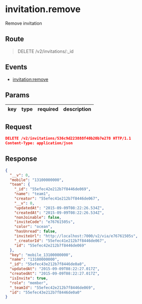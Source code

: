 # invitation.remove

Remove invitation

## Route

> DELETE /v2/invitations/:_id

## Events

* [invitation:remove](../event/invitation.remove.html)

## Params
| key            | type               | required | description                                                  |
| -------------- | ------------------ | -------- | ------------------------------------------------------------ |

## Request
```json
DELETE /v2/invitations/536c9d223888f40b20b7e278 HTTP/1.1
Content-Type: application/json
```

## Response
```json
{
  "__v": 0,
  "mobile": "13100000000",
  "team": {
    "_id": "55efec42e212b7f8446de069",
    "name": "team1",
    "creator": "55efec41e212b7f8446de067",
    "__v": 0,
    "updatedAt": "2015-09-09T08:22:26.534Z",
    "createdAt": "2015-09-09T08:22:26.534Z",
    "nonJoinable": false,
    "inviteCode": "e76761505s",
    "color": "ocean",
    "hasUnread": false,
    "inviteUrl": "http://localhost:7000/v2/via/e76761505s",
    "_creatorId": "55efec41e212b7f8446de067",
    "id": "55efec42e212b7f8446de069"
  },
  "key": "mobile_13100000000",
  "name": "13100000000",
  "_id": "55efec43e212b7f8446de0a0",
  "updatedAt": "2015-09-09T08:22:27.017Z",
  "createdAt": "2015-09-09T08:22:27.017Z",
  "isInvite": true,
  "role": "member",
  "_teamId": "55efec42e212b7f8446de069",
  "id": "55efec43e212b7f8446de0a0"
}
```

